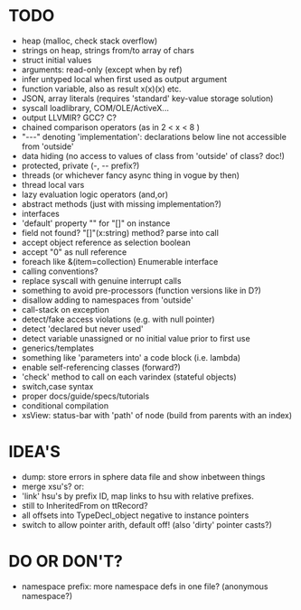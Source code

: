 TODO
====

* heap (malloc, check stack overflow)
* strings on heap, strings from/to array of chars
* struct initial values
* arguments: read-only (except when by ref)
* infer untyped local when first used as output argument
* function variable, also as result x(x)(x) etc.
* JSON, array literals (requires 'standard' key-value storage solution)
* syscall loadlibrary, COM/OLE/ActiveX...
* output LLVMIR? GCC? C?
* chained comparison operators (as in 2 < x < 8 )
* "---" denoting 'implementation': declarations below line not accessible from 'outside'
* data hiding (no access to values of class from 'outside' of class? doc!)
* protected, private (-, -- prefix?)
* threads (or whichever fancy async thing in vogue by then)
* thread local vars
* lazy evaluation logic operators (and,or)
* abstract methods (just with missing implementation?)
* interfaces
* 'default' property "" for "[]" on instance
* field not found? "[]"(x:string) method? parse into call
* accept object reference as selection boolean
* accept "0" as null reference
* foreach like &(item=collection) Enumerable interface
* calling conventions?
* replace syscall with genuine interrupt calls
* something to avoid pre-processors (function versions like in D?)
* disallow adding to namespaces from 'outside'
* call-stack on exception
* detect/fake access violations (e.g. with null pointer)
* detect 'declared but never used'
* detect variable unassigned or no initial value prior to first use
* generics/templates
* something like 'parameters into' a code block (i.e. lambda)
* enable self-referencing classes (forward?)
* 'check' method to call on each varindex (stateful objects)
* switch,case syntax
* proper docs/guide/specs/tutorials
* conditional compilation
* xsView: status-bar with 'path' of node (build from parents with an index)

IDEA'S
======

* dump: store errors in sphere data file and show inbetween things
* merge xsu's? or:
* 'link' hsu's by prefix ID, map links to hsu with relative prefixes.
* still to InheritedFrom on ttRecord?
* all offsets into TypeDecl_object negative to instance pointers
* switch to allow pointer arith, default off! (also 'dirty' pointer casts?)

DO OR DON'T?
============

* namespace prefix: more namespace defs in one file? (anonymous namespace?)
